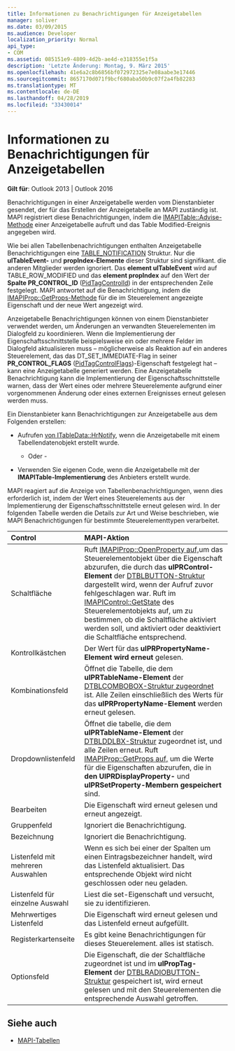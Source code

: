 ```yaml
---
title: Informationen zu Benachrichtigungen für Anzeigetabellen
manager: soliver
ms.date: 03/09/2015
ms.audience: Developer
localization_priority: Normal
api_type:
- COM
ms.assetid: 085151e9-4809-4d2b-ae4d-e318355e1f5a
description: 'Letzte Änderung: Montag, 9. März 2015'
ms.openlocfilehash: 41e6a2c8b6856bf072972325e7e08aabe3e17446
ms.sourcegitcommit: 8657170d071f9bcf680aba50b9c07f2a4fb82283
ms.translationtype: MT
ms.contentlocale: de-DE
ms.lasthandoff: 04/28/2019
ms.locfileid: "33430014"
---
```

# <a name="about-display-table-notifications"></a>Informationen zu Benachrichtigungen für Anzeigetabellen

**Gilt für**: Outlook 2013 | Outlook 2016 
  
Benachrichtigungen in einer Anzeigetabelle werden vom Dienstanbieter gesendet, der für das Erstellen der Anzeigetabelle an MAPI zuständig ist. MAPI registriert diese Benachrichtigungen, indem die [IMAPITable::Advise-Methode](imapitable-advise.md) einer Anzeigetabelle aufruft und das Table Modified-Ereignis angegeben wird. 
  
Wie bei allen Tabellenbenachrichtigungen enthalten Anzeigetabelle Benachrichtigungen eine [TABLE_NOTIFICATION](table_notification.md) Struktur. Nur die **ulTableEvent-** und **propIndex-Elemente** dieser Struktur sind signifikant. die anderen Mitglieder werden ignoriert. Das **element ulTableEvent** wird auf TABLE_ROW_MODIFIED und das **element propIndex** auf den Wert der **Spalte PR_CONTROL_ID** ([PidTagControlId](pidtagcontrolid-canonical-property.md)) in der entsprechenden Zeile festgelegt. MAPI antwortet auf die Benachrichtigung, indem die [IMAPIProp::GetProps-Methode](imapiprop-getprops.md) für die im Steuerelement angezeigte Eigenschaft und der neue Wert angezeigt wird. 
  
Anzeigetabelle Benachrichtigungen können von einem Dienstanbieter verwendet werden, um Änderungen an verwandten Steuerelementen im Dialogfeld zu koordinieren. Wenn die Implementierung der Eigenschaftsschnittstelle beispielsweise ein oder mehrere Felder im Dialogfeld aktualisieren muss – möglicherweise als Reaktion auf ein anderes Steuerelement, das das DT_SET_IMMEDIATE-Flag in seiner **PR_CONTROL_FLAGS** ([PidTagControlFlags](pidtagcontrolflags-canonical-property.md))-Eigenschaft festgelegt hat – kann eine Anzeigetabelle generiert werden. Eine Anzeigetabelle Benachrichtigung kann die Implementierung der Eigenschaftsschnittstelle warnen, dass der Wert eines oder mehrere Steuerelemente aufgrund einer vorgenommenen Änderung oder eines externen Ereignisses erneut gelesen werden muss. 
  
Ein Dienstanbieter kann Benachrichtigungen zur Anzeigetabelle aus dem Folgenden erstellen:
  
- Aufrufen [von ITableData::HrNotify](itabledata-hrnotify.md), wenn die Anzeigetabelle mit einem Tabellendatenobjekt erstellt wurde.
    
    - Oder -
    
- Verwenden Sie eigenen Code, wenn die Anzeigetabelle mit der **IMAPITable-Implementierung** des Anbieters erstellt wurde. 
    
MAPI reagiert auf die Anzeige von Tabellenbenachrichtigungen, wenn dies erforderlich ist, indem der Wert eines Steuerelements aus der Implementierung der Eigenschaftsschnittstelle erneut gelesen wird. In der folgenden Tabelle werden die Details zur Art und Weise beschrieben, wie MAPI Benachrichtigungen für bestimmte Steuerelementtypen verarbeitet.
  
|**Control**|**MAPI-Aktion**|
|:-----|:-----|
|Schaltfläche  <br/> |Ruft [IMAPIProp::OpenProperty auf,](imapiprop-openproperty.md)um das Steuerelementobjekt über die Eigenschaft abzurufen, die durch das **ulPRControl-Element** der [DTBLBUTTON-Struktur](dtblbutton.md) dargestellt wird, wenn der Aufruf zuvor fehlgeschlagen war. Ruft im [IMAPIControl::GetState](imapicontrol-getstate.md) des Steuerelementobjekts auf, um zu bestimmen, ob die Schaltfläche aktiviert werden soll, und aktiviert oder deaktiviert die Schaltfläche entsprechend.  <br/> |
|Kontrollkästchen  <br/> |Der Wert für das **ulPRPropertyName-Element wird erneut** gelesen.  <br/> |
|Kombinationsfeld  <br/> |Öffnet die Tabelle, die dem **ulPRTableName-Element** der [DTBLCOMBOBOX-Struktur zugeordnet](dtblcombobox.md) ist. Alle Zeilen einschließlich des Werts für das **ulPRPropertyName-Element** werden erneut gelesen.  <br/> |
|Dropdownlistenfeld  <br/> |Öffnet die tabelle, die dem **ulPRTableName-Element** der [DTBLDDLBX-Struktur](dtblddlbx.md) zugeordnet ist, und alle Zeilen erneut. Ruft [IMAPIProp::GetProps auf,](imapiprop-getprops.md) um die Werte für die Eigenschaften abzurufen, die in **den UlPRDisplayProperty-** und **ulPRSetProperty-Membern gespeichert** sind.  <br/> |
|Bearbeiten  <br/> |Die Eigenschaft wird erneut gelesen und erneut angezeigt.  <br/> |
|Gruppenfeld  <br/> |Ignoriert die Benachrichtigung.  <br/> |
|Bezeichnung  <br/> |Ignoriert die Benachrichtigung.  <br/> |
|Listenfeld mit mehreren Auswahlen  <br/> |Wenn es sich bei einer der Spalten um einen Eintragsbezeichner handelt, wird das Listenfeld aktualisiert. Das entsprechende Objekt wird nicht geschlossen oder neu geladen.  <br/> |
|Listenfeld für einzelne Auswahl  <br/> |Liest die set-Eigenschaft und versucht, sie zu identifizieren.  <br/> |
|Mehrwertiges Listenfeld  <br/> |Die Eigenschaft wird erneut gelesen und das Listenfeld erneut aufgefüllt.  <br/> |
|Registerkartenseite  <br/> |Es gibt keine Benachrichtigungen für dieses Steuerelement. alles ist statisch.  <br/> |
|Optionsfeld  <br/> |Die Eigenschaft, die der Schaltfläche zugeordnet ist und im **ulPropTag-Element** der [DTBLRADIOBUTTON-Struktur](dtblradiobutton.md) gespeichert ist, wird erneut gelesen und mit den Steuerelementen die entsprechende Auswahl getroffen.  <br/> |
   
## <a name="see-also"></a>Siehe auch

- [MAPI-Tabellen](mapi-tables.md)

